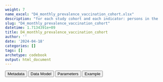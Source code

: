 ```yaml
---
weight: 7
name_excel: "D4_monthly_prevalence_vaccination_cohort.xlsx"
description: "for each study cohort and each indicator: persons in the cohort at entry and monthly, monthly prevalence of use of vaccine, and cumulative prevalence of use of vaccine"
slug: "D4_monthly_prevalence_vaccination_cohort"
datetime: 1.7134391e+09
title: D4_monthly_prevalence_vaccination_cohort
author: ''
date: '2024-04-18'
categories: []
tags: []
archetype: codebook
output: html_document
---
```


<script src="/rmarkdown-libs/core-js/shim.min.js"></script>
<script src="/rmarkdown-libs/react/react.min.js"></script>
<script src="/rmarkdown-libs/react/react-dom.min.js"></script>
<script src="/rmarkdown-libs/reactwidget/react-tools.js"></script>
<script src="/rmarkdown-libs/htmlwidgets/htmlwidgets.js"></script>
<link href="/rmarkdown-libs/reactable/reactable.css" rel="stylesheet" />
<script src="/rmarkdown-libs/reactable-binding/reactable.js"></script>
<div class="tab">
<button class="tablinks" onclick="openCity(event, &#39;Metadata&#39;)" id="defaultOpen">Metadata</button>
<button class="tablinks" onclick="openCity(event, &#39;Data Model&#39;)">Data Model</button>
<button class="tablinks" onclick="openCity(event, &#39;Parameters&#39;)">Parameters</button>
<button class="tablinks" onclick="openCity(event, &#39;Example&#39;)">Example</button>
</div>
<div id="Metadata" class="tabcontent">
<div id="htmlwidget-1" class="reactable html-widget" style="width:auto;height:600px;"></div>
<script type="application/json" data-for="htmlwidget-1">{"x":{"tag":{"name":"Reactable","attribs":{"data":{"medatata_name":["Name of the dataset","Content of the dataset","Unit of observation","Dataset where the list of UoOs is fully listed and with 1 record per UoO","How many observations per UoO","NxUoO","Variables capturing the UoO","Primary key","Parameters",null,null,null,null,null,null,null,null,null,null,null],"metadata_content":["D4_monthly_prevalence_vaccination_cohort","for each study cohort and each indicator: persons in the cohort at entry and monthly, monthly prevalence of use of vaccine, and cumulative prevalence of use of vaccine","indicator, cohort and month","itself","1","1","indicator cohort_type cohort_label month_fup","indicator cohort_type cohort_label month_fup",null,null,null,null,null,null,null,null,null,null,null,null]},"columns":[{"id":"medatata_name","name":"medatata_name","type":"character"},{"id":"metadata_content","name":"metadata_content","type":"character"}],"sortable":false,"searchable":true,"pagination":false,"highlight":true,"bordered":true,"striped":true,"style":{"maxWidth":1800},"height":"600px","dataKey":"0a5aff742bb48e5be543e50128582007"},"children":[]},"class":"reactR_markup"},"evals":[],"jsHooks":[]}</script>
</div>
<div id="Data Model" class="tabcontent">
<div id="htmlwidget-2" class="reactable html-widget" style="width:auto;height:600px;"></div>
<script type="application/json" data-for="htmlwidget-2">{"x":{"tag":{"name":"Reactable","attribs":{"data":{"VarName":["indicator","type_of_cohort","cohort_label","month_fup","NFUP","NFUP_month","Vacc_observed_before_month","Vacc_observed_month",null,null,null,null,null,null,null,null,null,null,null,null],"Description":["see Table 4 of the protocol","it may be a birth cohort, followed for some months, or a cohort recruited starting from some age and followed for some time, or a cohort recruited at the beginning of a season, and followed for the duration of the season","depends on type_of_cohort, for birth cohorts and for adolescents the label is the year of birth, for seasonal cohorts it is the year where the season is located","month since start of fup in the cohort","number of persons in the cohort","number of persons in the cohort at the current month","number of persons in the follow up at current month and that have received a pertinent vaccine at current month or before","number of persons in the follow up at current month and that have received a pertinent vaccine at current month",null,null,null,null,null,null,null,null,null,null,null,null],"Format":[null,null,null,"int",null,null,null,null,null,null,null,null,null,null,null,null,null,null,null,null],"Vocabulary":["MCV1 = measles-containing vaccine, dose 1\r\nDTP3\r\nHIB3\r\nHEPB3\r\nPOL3\r\nPCV3\r\nHPV\r\nROTAC\r\nBCG\r\nCOVID-19","birth12 = cohort recruited at birth, followed for 12 months\r\n\r\nbirth15 = cohort recruited at birth, followed for 15 months\r\n\r\nbirth24 = cohort recruited at birth, followed for 24 months\r\n\r\nadolescence  = cohort recruited at age 9 and followed up until age 16 \r\n\r\nseasonal = cohort recruited at the beginning of a season and followed until the end of the season\r\n\r\ncovid_vacc = birthyear",null,"1, 2, …",null,null,null,null,null,null,null,null,null,null,null,null,null,null,null,null],"Parameters":[null,null,null,null,null,null,null,null,null,null,null,null,null,null,null,null,null,null,null,null],"Notes and examples":[null,null,null,null,null,null,null,null,null,null,null,null,null,null,null,null,null,null,null,null],"Source tables and variables":[null,null,null,null,null,null,null,null,null,null,null,null,null,null,null,null,null,null,null,null],"Retrieved":[null,null,null,null,null,null,null,null,null,null,null,null,null,null,null,null,null,null,null,null],"Calculated":[null,null,null,null,null,null,null,null,null,null,null,null,null,null,null,null,null,null,null,null],"Algorithm_id":[null,null,null,null,null,null,null,null,null,null,null,null,null,null,null,null,null,null,null,null],"Rule":[null,null,null,null,null,null,null,null,null,null,null,null,null,null,null,null,null,null,null,null]},"columns":[{"id":"VarName","name":"VarName","type":"character"},{"id":"Description","name":"Description","type":"character"},{"id":"Format","name":"Format","type":"character"},{"id":"Vocabulary","name":"Vocabulary","type":"character"},{"id":"Parameters","name":"Parameters","type":"logical"},{"id":"Notes and examples","name":"Notes and examples","type":"logical"},{"id":"Source tables and variables","name":"Source tables and variables","type":"logical"},{"id":"Retrieved","name":"Retrieved","type":"logical"},{"id":"Calculated","name":"Calculated","type":"logical"},{"id":"Algorithm_id","name":"Algorithm_id","type":"logical"},{"id":"Rule","name":"Rule","type":"logical"}],"sortable":false,"searchable":true,"pagination":false,"highlight":true,"bordered":true,"striped":true,"style":{"maxWidth":1800},"height":"600px","dataKey":"4f182d7eeb24d7f3c7676623f2d43497"},"children":[]},"class":"reactR_markup"},"evals":[],"jsHooks":[]}</script>
</div>
<div id="Parameters" class="tabcontent">
<div id="htmlwidget-3" class="reactable html-widget" style="width:auto;height:600px;"></div>
<script type="application/json" data-for="htmlwidget-3">{"x":{"tag":{"name":"Reactable","attribs":{"data":{"parameter in the variable name":["cohort","cohort","cohort","cohort","cohort","cohort","cohort","cohort","cohort","cohort","cohort","cohort",null,null,null,null,null,null,null,null],"values":["birth12","birth24","birth15","adolescence","covid_vacc","seasonal2017","seasonal2018","seasonal2019","seasonal2020","seasonal2021","seasonal2022","seasonal2023",null,null,null,null,null,null,null,null],"name of macro":["list_of_cohorts_for_coverage","list_of_cohorts_for_coverage","list_of_cohorts_for_coverage","list_of_cohorts_for_coverage","list_of_cohorts_for_coverage","list_of_cohorts_for_coverage","list_of_cohorts_for_coverage","list_of_cohorts_for_coverage","list_of_cohorts_for_coverage","list_of_cohorts_for_coverage","list_of_cohorts_for_coverage","list_of_cohorts_for_coverage",null,null,null,null,null,null,null,null],"step where the parameter in the script is assigned":[null,null,null,null,null,null,null,null,null,null,null,null,null,null,null,null,null,null,null,null]},"columns":[{"id":"parameter in the variable name","name":"parameter in the variable name","type":"character"},{"id":"values","name":"values","type":"character"},{"id":"name of macro","name":"name of macro","type":"character"},{"id":"step where the parameter in the script is assigned","name":"step where the parameter in the script is assigned","type":"logical"}],"sortable":false,"searchable":true,"pagination":false,"highlight":true,"bordered":true,"striped":true,"style":{"maxWidth":1800},"height":"600px","dataKey":"8ab7e81e54ca302c24a8a46d5f387edb"},"children":[]},"class":"reactR_markup"},"evals":[],"jsHooks":[]}</script>
</div>
<div id="Example" class="tabcontent">
<div id="htmlwidget-4" class="reactable html-widget" style="width:auto;height:600px;"></div>
<script type="application/json" data-for="htmlwidget-4">{"x":{"tag":{"name":"Reactable","attribs":{"data":{"indicator":[null,null,null,null,null,null,null,null,null,null,null,null,null,null,null,null,null,null,null,null],"cohort":[null,null,null,null,null,null,null,null,null,null,null,null,null,null,null,null,null,null,null,null],"month":[null,null,null,null,null,null,null,null,null,null,null,null,null,null,null,null,null,null,null,null],"NFUP":[null,null,null,null,null,null,null,null,null,null,null,null,null,null,null,null,null,null,null,null],"NFUP_month":[null,null,null,null,null,null,null,null,null,null,null,null,null,null,null,null,null,null,null,null],"FU_proportion_month":[null,null,null,null,null,null,null,null,null,null,null,null,null,null,null,null,null,null,null,null],"Vacc_observed_month":[null,null,null,null,null,null,null,null,null,null,null,null,null,null,null,null,null,null,null,null],"Vacc_IPW_month":[null,null,null,null,null,null,null,null,null,null,null,null,null,null,null,null,null,null,null,null],"IPW_month":[null,null,null,null,null,null,null,null,null,null,null,null,null,null,null,null,null,null,null,null]},"columns":[{"id":"indicator","name":"indicator","type":"logical"},{"id":"cohort","name":"cohort","type":"logical"},{"id":"month","name":"month","type":"logical"},{"id":"NFUP","name":"NFUP","type":"logical"},{"id":"NFUP_month","name":"NFUP_month","type":"logical"},{"id":"FU_proportion_month","name":"FU_proportion_month","type":"logical"},{"id":"Vacc_observed_month","name":"Vacc_observed_month","type":"logical"},{"id":"Vacc_IPW_month","name":"Vacc_IPW_month","type":"logical"},{"id":"IPW_month","name":"IPW_month","type":"logical"}],"sortable":false,"searchable":true,"pagination":false,"highlight":true,"bordered":true,"striped":true,"style":{"maxWidth":1800},"height":"600px","dataKey":"88e62c72a180cedcbf75c2c3b226c158"},"children":[]},"class":"reactR_markup"},"evals":[],"jsHooks":[]}</script>
</div>
